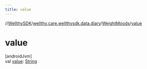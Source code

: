 ```yaml
---
title: value
---
```

//[WellthySDK](../../../index.html)/[wellthy.care.wellthysdk.data.diary](../index.html)/[WeightMoods](index.html)/[value](value.html)



# value



[androidJvm]\
val [value](value.html): [String](https://kotlinlang.org/api/latest/jvm/stdlib/kotlin/-string/index.html)




